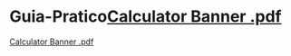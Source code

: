 # Guia-Pratico[Calculator Banner .pdf](https://github.com/Isafp/Guia-Pratico/files/9956600/Calculator.Banner.pdf)
[Calculator Banner .pdf](https://github.com/Isafp/Guia-Pratico/files/9956601/Calculator.Banner.pdf)
